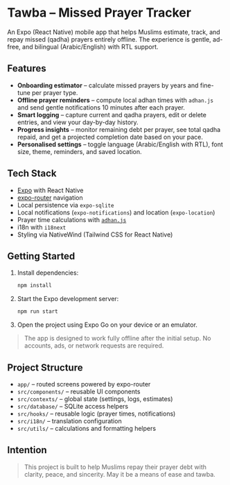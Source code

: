 # Tawba – Missed Prayer Tracker

An Expo (React Native) mobile app that helps Muslims estimate, track, and repay missed (qadha) prayers entirely offline. The experience is gentle, ad-free, and bilingual (Arabic/English) with RTL support.

## Features

- **Onboarding estimator** – calculate missed prayers by years and fine-tune per prayer type.
- **Offline prayer reminders** – compute local adhan times with `adhan.js` and send gentle notifications 10 minutes after each prayer.
- **Smart logging** – capture current and qadha prayers, edit or delete entries, and view your day-by-day history.
- **Progress insights** – monitor remaining debt per prayer, see total qadha repaid, and get a projected completion date based on your pace.
- **Personalised settings** – toggle language (Arabic/English with RTL), font size, theme, reminders, and saved location.

## Tech Stack

- [Expo](https://expo.dev/) with React Native
- [expo-router](https://expo.github.io/router/) navigation
- Local persistence via `expo-sqlite`
- Local notifications (`expo-notifications`) and location (`expo-location`)
- Prayer time calculations with [`adhan.js`](https://github.com/batoulapps/adhan-js)
- i18n with `i18next`
- Styling via NativeWind (Tailwind CSS for React Native)

## Getting Started

1. Install dependencies:
   ```bash
   npm install
   ```
2. Start the Expo development server:
   ```bash
   npm run start
   ```
3. Open the project using Expo Go on your device or an emulator.

> The app is designed to work fully offline after the initial setup. No accounts, ads, or network requests are required.

## Project Structure

- `app/` – routed screens powered by expo-router
- `src/components/` – reusable UI components
- `src/contexts/` – global state (settings, logs, estimates)
- `src/database/` – SQLite access helpers
- `src/hooks/` – reusable logic (prayer times, notifications)
- `src/i18n/` – translation configuration
- `src/utils/` – calculations and formatting helpers

## Intention

> This project is built to help Muslims repay their prayer debt with clarity, peace, and sincerity. May it be a means of ease and tawba.

